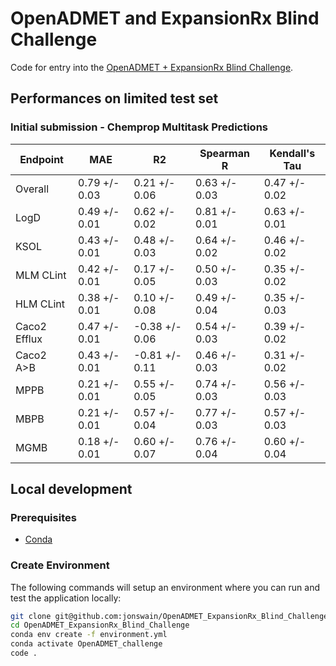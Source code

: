 # OpenADMET and ExpansionRx Blind Challenge

Code for entry into the [ OpenADMET + ExpansionRx Blind Challenge](https://huggingface.co/spaces/openadmet/OpenADMET-ExpansionRx-Challenge).

## Performances on limited test set

### Initial submission - Chemprop Multitask Predictions

| Endpoint     | MAE | R2 | Spearman R | Kendall's Tau |
| ---          | --- | --- | --- | --- |
| Overall      | 0.79 +/- 0.03 | 0.21 +/- 0.06 | 0.63 +/- 0.03 | 0.47 +/- 0.02 |
| LogD         | 0.49 +/- 0.01 | 0.62 +/- 0.02 | 0.81 +/- 0.01 | 0.63 +/- 0.01 |
| KSOL         | 0.43 +/- 0.01 | 0.48 +/- 0.03 | 0.64 +/- 0.02 | 0.46 +/- 0.02 |
| MLM CLint    | 0.42 +/- 0.01 | 0.17 +/- 0.05 | 0.50 +/- 0.03 | 0.35 +/- 0.02 |
| HLM CLint    | 0.38 +/- 0.01 | 0.10 +/- 0.08 | 0.49 +/- 0.04 | 0.35 +/- 0.03 |
| Caco2 Efflux | 0.47 +/- 0.01 | -0.38 +/- 0.06 | 0.54 +/- 0.03 | 0.39 +/- 0.02 |
| Caco2 A>B    | 0.43 +/- 0.01 | -0.81 +/- 0.11 | 0.46 +/- 0.03 | 0.31 +/- 0.02 |
| MPPB         | 0.21 +/- 0.01 | 0.55 +/- 0.05 | 0.74 +/- 0.03 | 0.56 +/- 0.03 |
| MBPB         | 0.21 +/- 0.01 | 0.57 +/- 0.04 | 0.77 +/- 0.03 | 0.57 +/- 0.03 |
| MGMB         | 0.18 +/- 0.01 | 0.60 +/- 0.07 | 0.76 +/- 0.04 | 0.60 +/- 0.04 |

## Local development

### Prerequisites

- [Conda](https://docs.conda.io/projects/conda/en/latest/user-guide/install/download.html)

### Create Environment

The following commands will setup an environment where you can run and test the application locally:

```bash
git clone git@github.com:jonswain/OpenADMET_ExpansionRx_Blind_Challenge
cd OpenADMET_ExpansionRx_Blind_Challenge
conda env create -f environment.yml
conda activate OpenADMET_challenge
code .
```
